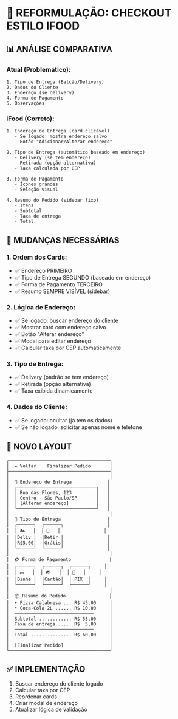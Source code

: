# 🎯 REFORMULAÇÃO: CHECKOUT ESTILO IFOOD

## 📊 ANÁLISE COMPARATIVA

### **Atual (Problemático):**
```
1. Tipo de Entrega (Balcão/Delivery)
2. Dados do Cliente
3. Endereço (se delivery)
4. Forma de Pagamento
5. Observações
```

### **iFood (Correto):**
```
1. Endereço de Entrega (card clicável)
   - Se logado: mostra endereço salvo
   - Botão "Adicionar/Alterar endereço"
   
2. Tipo de Entrega (automático baseado em endereço)
   - Delivery (se tem endereço)
   - Retirada (opção alternativa)
   - Taxa calculada por CEP
   
3. Forma de Pagamento
   - Ícones grandes
   - Seleção visual
   
4. Resumo do Pedido (sidebar fixo)
   - Itens
   - Subtotal
   - Taxa de entrega
   - Total
```

## 🔄 MUDANÇAS NECESSÁRIAS

### **1. Ordem dos Cards:**
- ✅ Endereço PRIMEIRO
- ✅ Tipo de Entrega SEGUNDO (baseado em endereço)
- ✅ Forma de Pagamento TERCEIRO
- ✅ Resumo SEMPRE VISÍVEL (sidebar)

### **2. Lógica de Endereço:**
- ✅ Se logado: buscar endereço do cliente
- ✅ Mostrar card com endereço salvo
- ✅ Botão "Alterar endereço"
- ✅ Modal para editar endereço
- ✅ Calcular taxa por CEP automaticamente

### **3. Tipo de Entrega:**
- ✅ Delivery (padrão se tem endereço)
- ✅ Retirada (opção alternativa)
- ✅ Taxa exibida dinamicamente

### **4. Dados do Cliente:**
- ✅ Se logado: ocultar (já tem os dados)
- ✅ Se não logado: solicitar apenas nome e telefone

## 🎨 NOVO LAYOUT

```
┌─────────────────────────────────────┐
│  ← Voltar    Finalizar Pedido       │
├─────────────────────────────────────┤
│                                     │
│  📍 Endereço de Entrega             │
│  ┌─────────────────────────────┐   │
│  │ Rua das Flores, 123         │   │
│  │ Centro - São Paulo/SP       │   │
│  │ [Alterar endereço]          │   │
│  └─────────────────────────────┘   │
│                                     │
│  🚴 Tipo de Entrega                 │
│  ┌──────┐  ┌──────┐                │
│  │ 🏍️   │  │ 🏪   │                │
│  │Deliv │  │Retir │                │
│  │R$5,00│  │Grátis│                │
│  └──────┘  └──────┘                │
│                                     │
│  💳 Forma de Pagamento              │
│  ┌──────┐  ┌──────┐  ┌──────┐     │
│  │ 💵   │  │ 💳   │  │ 📱   │     │
│  │Dinhe │  │Cartão│  │ PIX  │     │
│  └──────┘  └──────┘  └──────┘     │
│                                     │
│  📦 Resumo do Pedido                │
│  • Pizza Calabresa ... R$ 45,00     │
│  • Coca-Cola 2L ...... R$ 10,00     │
│  ─────────────────────────────      │
│  Subtotal ............ R$ 55,00     │
│  Taxa de entrega ..... R$  5,00     │
│  ─────────────────────────────      │
│  Total ............... R$ 60,00     │
│                                     │
│  [Finalizar Pedido]                 │
└─────────────────────────────────────┘
```

## ✅ IMPLEMENTAÇÃO

1. Buscar endereço do cliente logado
2. Calcular taxa por CEP
3. Reordenar cards
4. Criar modal de endereço
5. Atualizar lógica de validação
